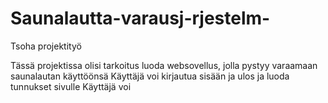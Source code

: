 # Saunalautta-varausj-rjestelm-
Tsoha projektityö

Tässä projektissa olisi tarkoitus luoda websovellus, jolla pystyy varaamaan saunalautan käyttöönsä
Käyttäjä voi kirjautua sisään ja ulos ja luoda tunnukset sivulle
Käyttäjä voi 
